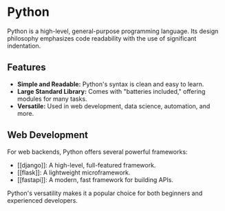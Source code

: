 # Python

Python is a high-level, general-purpose programming language. Its design philosophy emphasizes code readability with the use of significant indentation. 

## Features

- **Simple and Readable:** Python's syntax is clean and easy to learn.
- **Large Standard Library:** Comes with "batteries included," offering modules for many tasks.
- **Versatile:** Used in web development, data science, automation, and more.

## Web Development

For web backends, Python offers several powerful frameworks:
- [[django]]: A high-level, full-featured framework.
- [[flask]]: A lightweight microframework.
- [[fastapi]]: A modern, fast framework for building APIs.

Python's versatility makes it a popular choice for both beginners and experienced developers.
